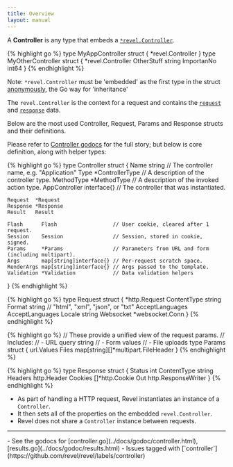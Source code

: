 ```yaml
---
title: Overview
layout: manual
---
```


A **Controller** is any type that embeds a [`*revel.Controller`](../docs/godoc/controller.html#Controller).

{% highlight go %}
type MyAppController struct {
	*revel.Controller
}
type MyOtherController struct {
    *revel.Controller
    OtherStuff string
    ImportanNo int64
}
{% endhighlight %}

<div class="alert alert-danger">Note: <code>*revel.Controller</code> must be 'embedded' as the first type in 
the struct <a href="https://talks.golang.org/2012/10things.slide#2">anonymously</a>, the Go way for 'inheritance'</div>

The `revel.Controller` is the context for a request and  contains the 
[`request`](../docs/godoc/http.html#Request) and [`response`](../docs/godoc/http.html#Response) data.

Below are the most used Controller, Request, Params and Response structs and their definitions.

Please refer to [Controller godocs](../docs/godoc/controller.html)
for the full story; but below is core definition, along with helper types:

{% highlight go %}
type Controller struct {
    Name          string          // The controller name, e.g. "Application"
    Type          *ControllerType // A description of the controller type.
    MethodType    *MethodType     // A description of the invoked action type.
    AppController interface{}     // The controller that was instantiated.

    Request  *Request
    Response *Response
    Result   Result

    Flash      Flash                  // User cookie, cleared after 1 request.
    Session    Session                // Session, stored in cookie, signed.
    Params     *Params                // Parameters from URL and form (including multipart).
    Args       map[string]interface{} // Per-request scratch space.
    RenderArgs map[string]interface{} // Args passed to the template.
    Validation *Validation            // Data validation helpers
}
{% endhighlight %}

{% highlight go %}
type Request struct {
    *http.Request
    ContentType string
    Format          string // "html", "xml", "json", or "txt"
    AcceptLanguages AcceptLanguages
    Locale          string
    Websocket       *websocket.Conn
}
{% endhighlight %}

{% highlight go %}
// These provide a unified view of the request params.
// Includes:
// - URL query string
// - Form values
// - File uploads
type Params struct {
    url.Values
    Files map[string][]*multipart.FileHeader
}
{% endhighlight %}

{% highlight go %}
type Response struct {
    Status      int
    ContentType string
    Headers     http.Header
    Cookies     []*http.Cookie
    Out http.ResponseWriter
}
{% endhighlight %}

- As part of handling a HTTP request, Revel instantiates an instance of a `Controller`.
- It then sets all of the properties on the embedded `revel.Controller`.  
- Revel does not share a `Controller` instance between requests.

<hr>
- See the godocs for [controller.go](../docs/godoc/controller.html), [results.go](../docs/godoc/results.html)
- Issues tagged with [`controller`](https://github.com/revel/revel/labels/controller)
